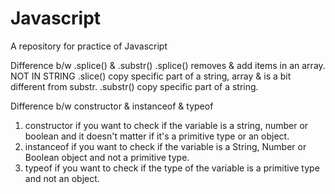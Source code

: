 # Javascript
A repository for practice of Javascript

Difference b/w .splice() & .substr()
.splice() removes & add items in an array. NOT IN STRING
.slice() copy specific part of a string, array & is a bit different from substr.
.substr() copy specific part of a string.

Difference b/w constructor & instanceof & typeof
1) constructor if you want to check if the variable is a string, number or boolean and it doesn't matter if it's a primitive type or an object.
2) instanceof if you want to check if the variable is a String, Number or Boolean object and not a primitive type.
3) typeof if you want to check if the type of the variable is a primitive type and not an object.